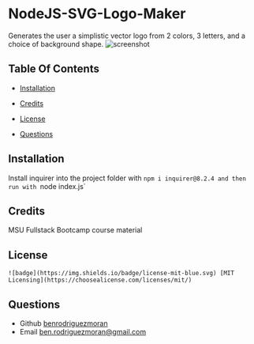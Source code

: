 # NodeJS-SVG-Logo-Maker
Generates the user a simplistic vector logo from 2 colors, 3 letters, and a choice of background shape.
![screenshot](/output/logo.svg.png)
## Table Of Contents
- [Installation](#installation)

- [Credits](#credits)
- [License](#license)
- [Questions](#questions)




## Installation 
Install inquirer into the project folder with `npm i inquirer@8.2.4 and then run with `node index.js`

## Credits 
MSU Fullstack Bootcamp course material
## License 

    ![badge](https://img.shields.io/badge/license-mit-blue.svg) [MIT Licensing](https://choosealicense.com/licenses/mit/)

## Questions
- Github [benrodriguezmoran](https://github.com/benrodriguezmoran) 
- Email [ben.rodriguezmoran@gmail.com](mailto:ben.rodriguezmoran@gmail.com)


